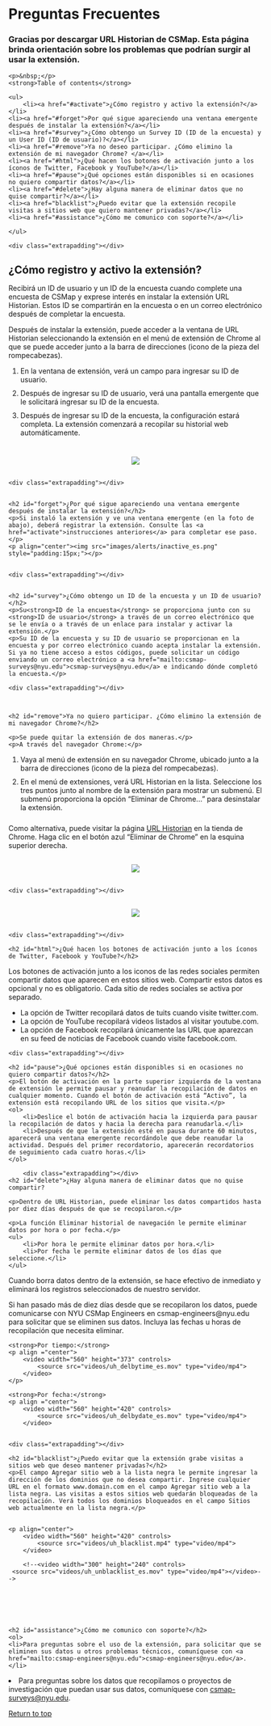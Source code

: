 # Preguntas Frecuentes

	
<html>
<head>
<style>
	h2{line-height:100%;}
	ol li {padding-bottom:10px;}
	.extrapadding{padding:30px;}
	</style>	
</head>
<body>
<a id="top"></a>

<h3>Gracias por descargar URL Historian de CSMap. Esta página brinda orientación sobre los problemas que podrían surgir al usar la extensión. </h3>

	<p>&nbsp;</p>
	<strong>Table of contents</strong>
	
	<ul>
		<li><a href="#activate">¿Cómo registro y activo la extensión?</a></li>
	<li><a href="#forget">Por qué sigue apareciendo una ventana emergente después de instalar la extensión?</a></li>
	<li><a href="#survey">¿Cómo obtengo un Survey ID (ID de la encuesta) y un User ID (ID de usuario)?</a></li>
	<li><a href="#remove">Ya no deseo participar. ¿Cómo elimino la extensión de mi navegador Chrome? </a></li>
	<li><a href="#html">¿Qué hacen los botones de activación junto a los íconos de Twitter, Facebook y YouTube?</a></li>
	<li><a href="#pause">¿Qué opciones están disponibles si en ocasiones no quiero compartir datos?</a></li>
	<li><a href="#delete">¿Hay alguna manera de eliminar datos que no quise compartir?</a></li>
	<li><a href="blacklist">¿Puedo evitar que la extensión recopile visitas a sitios web que quiero mantener privadas?</a></li>
	<li><a href="#assistance">¿Cómo me comunico con soporte?</a></li>

	</ul>
	
	<div class="extrapadding"></div>

<h2 id="activate">¿Cómo registro y activo la extensión?</h2>
	<p>Recibirá un ID de usuario y un ID de la encuesta cuando complete una encuesta de CSMap y exprese interés en instalar la extensión URL Historian. Estos ID se compartirán en la encuesta o en un correo electrónico después de completar la encuesta.</p>
	
<p>Después de instalar la extensión, puede acceder a la ventana de URL Historian seleccionando la extensión en el menú de extensión de Chrome al que se puede acceder junto a la barra de direcciones (icono de la pieza del rompecabezas).</p>
<ol>		
	<li>En la ventana de extensión, verá un campo para ingresar su ID de usuario.</li>
<li>Después de ingresar su ID de usuario, verá una pantalla emergente que le solicitará ingresar su ID de la encuesta.</li>
<li>Después de ingresar su ID de la encuesta, la configuración estará completa. La extensión comenzará a recopilar su historial web automáticamente.</li>
	</ol>
<p align="center"><img src="images/url_historian_userID_surveyID_es.png" style="padding:15px;"></p>


	<div class="extrapadding"></div>
	
	
	<h2 id="forget">¿Por qué sigue apareciendo una ventana emergente después de instalar la extensión?</h2>
	<p>Si instaló la extensión y ve una ventana emergente (en la foto de abajo), deberá registrar la extensión. Consulte las <a href="activate">instrucciones anteriores</a> para completar ese paso.</p>
	<p align="center"><img src="images/alerts/inactive_es.png" style="padding:15px;"></p>


	<div class="extrapadding"></div>
	
	
	<h2 id="survey">¿Cómo obtengo un ID de la encuesta y un ID de usuario?</h2>
	<p>Su<strong>ID de la encuesta</strong> se proporciona junto con su <strong>ID de usuario</strong> a través de un correo electrónico que se le envía o a través de un enlace para instalar y activar la extensión.</p>
	<p>Su ID de la encuesta y su ID de usuario se proporcionan en la encuesta y por correo electrónico cuando acepta instalar la extensión. Si ya no tiene acceso a estos códigos, puede solicitar un código enviando un correo electrónico a <a href="mailto:csmap-surveys@nyu.edu">csmap-surveys@nyu.edu</a> e indicando dónde completó la encuesta.</p>

	<div class="extrapadding"></div>
	

	
	<h2 id="remove">Ya no quiero participar. ¿Cómo elimino la extensión de mi navegador Chrome?</h2>
	
	<p>Se puede quitar la extensión de dos maneras.</p>
	<p>A través del navegador Chrome:</p>
<ol>
	<li>Vaya al menú de extensión en su navegador Chrome, ubicado junto a la barra de direcciones (icono de la pieza del rompecabezas).</li> 
<li>En el menú de extensiones, verá URL Historian en la lista. Seleccione los tres puntos junto al nombre de la extensión para mostrar un submenú. El submenú proporciona la opción “Eliminar de Chrome...” para desinstalar la extensión.</li>
	</ol>
	<p>Como alternativa, puede visitar la página <a href="https://chrome.google.com/webstore/detail/url-historian/imdfbahhoamgbblienjdoeafphlngdim/related?hl=en">URL Historian</a> en la tienda de Chrome. Haga clic en el botón azul “Eliminar de Chrome” en la esquina superior derecha. </p>
	
<p align="center"><img src="images/url_historian_deintall_1.png" style="padding:15px;"></p>

	<div class="extrapadding"></div>

<p align="center"><img src="images/url_historian_deintall_2.png" style="padding:15px;"></p>

	<div class="extrapadding"></div>

	<h2 id="html">¿Qué hacen los botones de activación junto a los íconos de Twitter, Facebook y YouTube?</h2>
	
Los botones de activación junto a los iconos de las redes sociales permiten compartir datos que aparecen en estos sitios web. Compartir estos datos es opcional y no es obligatorio. Cada sitio de redes sociales se activa por separado.
<ul>
	<li>La opción de Twitter recopilará datos de tuits cuando visite twitter.com.</li>
	<li>La opción de YouTube recopilará videos listados al visitar youtube.com.</li>
	<li>La opción de Facebook recopilará únicamente las URL que aparezcan en su feed de noticias de Facebook cuando visite facebook.com.</li> 
</ul>

	<div class="extrapadding"></div>

	<h2 id="pause">¿Qué opciones están disponibles si en ocasiones no quiero compartir datos?</h2>
	<p>El botón de activación en la parte superior izquierda de la ventana de extensión le permite pausar y reanudar la recopilación de datos en cualquier momento. Cuando el botón de activación está “Activo”, la extensión está recopilando URL de los sitios que visita.</p>
	<ol>
		<li>Deslice el botón de activación hacia la izquierda para pausar la recopilación de datos y hacia la derecha para reanudarla.</li>
		<li>Después de que la extensión esté en pausa durante 60 minutos, aparecerá una ventana emergente recordándole que debe reanudar la actividad. Después del primer recordatorio, aparecerán recordatorios de seguimiento cada cuatro horas.</li>
	</ol>
	
		<div class="extrapadding"></div>
 	<h2 id="delete">¿Hay alguna manera de eliminar datos que no quise compartir?
</h2>
	
	<p>Dentro de URL Historian, puede eliminar los datos compartidos hasta por diez días después de que se recopilaron.</p>

	<p>La función Eliminar historial de navegación le permite eliminar datos por hora o por fecha.</p>
	<ul>
		<li>Por hora le permite eliminar datos por hora.</li>
		<li>Por fecha le permite eliminar datos de los días que seleccione.</li>
	</ul>
<p>Cuando borra datos dentro de la extensión, se hace efectivo de inmediato y eliminará los registros seleccionados de nuestro servidor.</p>

<p>Si han pasado más de diez días desde que se recopilaron los datos, puede comunicarse con NYU CSMap Engineers en csmap-engineers@nyu.edu para solicitar que se eliminen sus datos. Incluya las fechas u horas de recopilación que necesita eliminar.</p>
	
	
	<strong>Por tiempo:</strong>
	<p align ="center">
		<video width="560" height="373" controls>
	  		<source src="videos/uh_delbytime_es.mov" type="video/mp4">
		</video>
	</p>
	
	<strong>Por fecha:</strong>
	<p align ="center">
		<video width="560" height="420" controls>
	  		<source src="videos/uh_delbydate_es.mov" type="video/mp4">
		</video>
	

	<div class="extrapadding"></div>
	
	<h2 id="blacklist">¿Puedo evitar que la extensión grabe visitas a sitios web que deseo mantener privadas?</h2>
	<p>El campo Agregar sitio web a la lista negra le permite ingresar la dirección de los dominios que no desea compartir. Ingrese cualquier URL en el formato www.domain.com en el campo Agregar sitio web a la lista negra. Las visitas a estos sitios web quedarán bloqueadas de la recopilación. Verá todos los dominios bloqueados en el campo Sitios web actualmente en la lista negra.</p>
	
	
	<p align="center">
		<video width="560" height="420" controls>
  			<source src="videos/uh_blacklist.mp4" type="video/mp4">
		</video>

<!-- Unblacklist -->

		<!--<video width="300" height="240" controls>
     <source src="videos/uh_unblacklist_es.mov" type="video/mp4"></video>-->

<div class="extrapadding"></div>

	<h2 id="assistance">¿Cómo me comunico con soporte?</h2>
	<ol>
	<li>Para preguntas sobre el uso de la extensión, para solicitar que se eliminen sus datos u otros problemas técnicos, comuníquese con <a href="mailto:csmap-engineers@nyu.edu">csmap-engineers@nyu.edu</a>.</li>
<li>Para preguntas sobre los datos que recopilamos o proyectos de investigación que puedan usar sus datos, comuníquese con <a href="mailto:csmap-surveys@nyu.edu">csmap-surveys@nyu.edu</a>.</li>
	</ol>

<p><a href="#top">Return to top </a></p>


